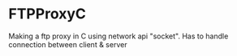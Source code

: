 # FTPProxyC
Making a ftp proxy in C using network api "socket". Has to handle connection between client &amp; server
